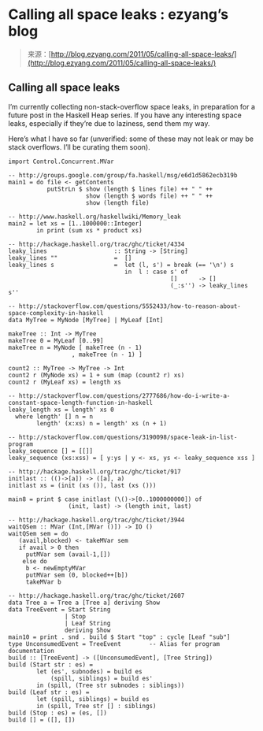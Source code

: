 <!--yml
category: 未分类
date: 2024-07-01 18:17:47
-->

# Calling all space leaks : ezyang’s blog

> 来源：[http://blog.ezyang.com/2011/05/calling-all-space-leaks/](http://blog.ezyang.com/2011/05/calling-all-space-leaks/)

## Calling all space leaks

I’m currently collecting non-stack-overflow space leaks, in preparation for a future post in the Haskell Heap series. If you have any interesting space leaks, especially if they’re due to laziness, send them my way.

Here’s what I have so far (unverified: some of these may not leak or may be stack overflows. I’ll be curating them soon).

```
import Control.Concurrent.MVar

-- http://groups.google.com/group/fa.haskell/msg/e6d1d5862ecb319b
main1 = do file <- getContents
           putStrLn $ show (length $ lines file) ++ " " ++
                      show (length $ words file) ++ " " ++
                      show (length file)

-- http://www.haskell.org/haskellwiki/Memory_leak
main2 = let xs = [1..1000000::Integer]
        in print (sum xs * product xs)

-- http://hackage.haskell.org/trac/ghc/ticket/4334
leaky_lines                   :: String -> [String]
leaky_lines ""                =  []
leaky_lines s                 =  let (l, s') = break (== '\n') s
                                 in  l : case s' of
                                              []      -> []
                                              (_:s'') -> leaky_lines s''

-- http://stackoverflow.com/questions/5552433/how-to-reason-about-space-complexity-in-haskell
data MyTree = MyNode [MyTree] | MyLeaf [Int]

makeTree :: Int -> MyTree
makeTree 0 = MyLeaf [0..99]
makeTree n = MyNode [ makeTree (n - 1)
                  , makeTree (n - 1) ]

count2 :: MyTree -> MyTree -> Int
count2 r (MyNode xs) = 1 + sum (map (count2 r) xs)
count2 r (MyLeaf xs) = length xs

-- http://stackoverflow.com/questions/2777686/how-do-i-write-a-constant-space-length-function-in-haskell
leaky_length xs = length' xs 0
  where length' [] n = n
        length' (x:xs) n = length' xs (n + 1)

-- http://stackoverflow.com/questions/3190098/space-leak-in-list-program
leaky_sequence [] = [[]]
leaky_sequence (xs:xss) = [ y:ys | y <- xs, ys <- leaky_sequence xss ]

-- http://hackage.haskell.org/trac/ghc/ticket/917
initlast :: (()->[a]) -> ([a], a)
initlast xs = (init (xs ()), last (xs ()))

main8 = print $ case initlast (\()->[0..1000000000]) of
                 (init, last) -> (length init, last)

-- http://hackage.haskell.org/trac/ghc/ticket/3944
waitQSem :: MVar (Int,[MVar ()]) -> IO ()
waitQSem sem = do
   (avail,blocked) <- takeMVar sem
   if avail > 0 then
     putMVar sem (avail-1,[])
    else do
     b <- newEmptyMVar
     putMVar sem (0, blocked++[b])
     takeMVar b

-- http://hackage.haskell.org/trac/ghc/ticket/2607
data Tree a = Tree a [Tree a] deriving Show
data TreeEvent = Start String
                | Stop
                | Leaf String
                deriving Show
main10 = print . snd . build $ Start "top" : cycle [Leaf "sub"]
type UnconsumedEvent = TreeEvent        -- Alias for program documentation
build :: [TreeEvent] -> ([UnconsumedEvent], [Tree String])
build (Start str : es) =
        let (es', subnodes) = build es
            (spill, siblings) = build es'
        in (spill, (Tree str subnodes : siblings))
build (Leaf str : es) =
        let (spill, siblings) = build es
        in (spill, Tree str [] : siblings)
build (Stop : es) = (es, [])
build [] = ([], [])

```